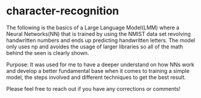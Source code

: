 # character-recognition
The following is the basics of a Large Language Model(LMM) where a Neural Networks(NN) that is trained by using the NMIST data set revolving handwritten numbers and ends up predicting handwritten letters. The model only uses np and avoides the usage of larger libraries so all of the math behind the seen is clearly shown.

Purpose: It was used for me to have a deeper understand on how NNs work and develop a better fundamental base when it comes to training a simple model, the steps involved and different techniques to get the best result. 

Please feel free to reach out if you have any corrections or comments!
